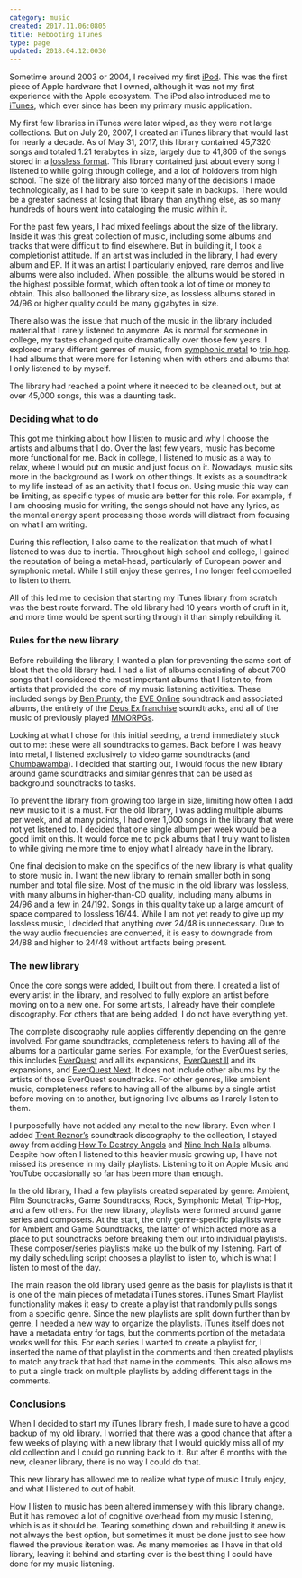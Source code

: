 ```yaml
---
category: music
created: 2017.11.06:0805
title: Rebooting iTunes
type: page
updated: 2018.04.12:0030
---
```


Sometime around 2003 or 2004, I received my first [iPod](https://en.wikipedia.org/wiki/IPod). This was the first piece of Apple hardware that I owned, although it was not my first experience with the Apple ecosystem. The iPod also introduced me to [iTunes](https://en.wikipedia.org/wiki/ITunes), which ever since has been my primary music application.

My first few libraries in iTunes were later wiped, as they were not large collections. But on July 20, 2007, I created an iTunes library that would last for nearly a decade. As of May 31, 2017, this library contained 45,7320 songs and totaled 1.21 terabytes in size, largely due to 41,806 of the songs stored in a [lossless format](https://en.wikipedia.org/wiki/Lossless_compression). This library contained just about every song I listened to while going through college, and a lot of holdovers from high school. The size of the library also forced many of the decisions I made technologically, as I had to be sure to keep it safe in backups. There would be a greater sadness at losing that library than anything else, as so many hundreds of hours went into cataloging the music within it.

For the past few years, I had mixed feelings about the size of the library. Inside it was this great collection of music, including some albums and tracks that were difficult to find elsewhere. But in building it, I took a completionist attitude. If an artist was included in the library, I had every album and EP. If it was an artist I particularly enjoyed, rare demos and live albums were also included. When possible, the albums would be stored in the highest possible format, which often took a lot of time or money to obtain. This also ballooned the library size, as lossless albums stored in 24/96 or higher quality could be many gigabytes in size.

There also was the issue that much of the music in the library included material that I rarely listened to anymore. As is normal for someone in college, my tastes changed quite dramatically over those few years. I explored many different genres of music, from [symphonic metal](https://en.wikipedia.org/wiki/Symphonic_metal) to [trip hop](https://en.wikipedia.org/wiki/Trip_hop). I had albums that were more for listening when with others and albums that I only listened to by myself.

The library had reached a point where it needed to be cleaned out, but at over 45,000 songs, this was a daunting task.

### Deciding what to do

This got me thinking about how I listen to music and why I choose the artists and albums that I do. Over the last few years, music has become more functional for me. Back in college, I listened to music as a way to relax, where I would put on music and just focus on it. Nowadays, music sits more in the background as I work on other things. It exists as a soundtrack to my life instead of as an activity that I focus on. Using music this way can be limiting, as specific types of music are better for this role. For example, if I am choosing music for writing, the songs should not have any lyrics, as the mental energy spent processing those words will distract from focusing on what I am writing.

During this reflection, I also came to the realization that much of what I listened to was due to inertia. Throughout high school and college, I gained the reputation of being a metal-head, particularly of European power and symphonic metal. While I still enjoy these genres, I no longer feel compelled to listen to them.

All of this led me to decision that starting my iTunes library from scratch was the best route forward. The old library had 10 years worth of cruft in it, and more time would be spent sorting through it than simply rebuilding it.

### Rules for the new library

Before rebuilding the library, I wanted a plan for preventing the same sort of bloat that the old library had. I had a list of albums consisting of about 700 songs that I considered the most important albums that I listen to, from artists that provided the core of my music listening activities. These included songs by [Ben Prunty](https://en.wikipedia.org/wiki/Ben_Prunty), the [EVE Online](https://en.wikipedia.org/wiki/Eve_Online) soundtrack and associated albums, the entirety of the [Deus Ex franchise](https://en.wikipedia.org/wiki/Deus_Ex) soundtracks, and all of the music of previously played [MMORPGs](https://en.wikipedia.org/wiki/Massively_multiplayer_online_role-playing_game).

Looking at what I chose for this initial seeding, a trend immediately stuck out to me: these were all soundtracks to games. Back before I was heavy into metal, I listened exclusively to video game soundtracks (and [Chumbawamba](https://en.wikipedia.org/wiki/Chumbawamba)). I decided that starting out, I would focus the new library around game soundtracks and similar genres that can be used as background soundtracks to tasks.

To prevent the library from growing too large in size, limiting how often I add new music to it is a must. For the old library, I was adding multiple albums per week, and at many points, I had over 1,000 songs in the library that were not yet listened to. I decided that one single album per week would be a good limit on this. It would force me to pick albums that I truly want to listen to while giving me more time to enjoy what I already have in the library.

One final decision to make on the specifics of the new library is what quality to store music in. I want the new library to remain smaller both in song number and total file size. Most of the music in the old library was lossless, with many albums in higher-than-CD quality, including many albums in 24/96 and a few in 24/192. Songs in this quality take up a large amount of space compared to lossless 16/44. While I am not yet ready to give up my lossless music, I decided that anything over 24/48 is unnecessary. Due to the way audio frequencies are converted, it is easy to downgrade from 24/88 and higher to 24/48 without artifacts being present.

### The new library

Once the core songs were added, I built out from there. I created a list of every artist in the library, and resolved to fully explore an artist before moving on to a new one. For some artists, I already have their complete discography. For others that are being added, I do not have everything yet.

The complete discography rule applies differently depending on the genre involved. For game soundtracks, completeness refers to having all of the albums for a particular game series. For example, for the EverQuest series, this includes [EverQuest](https://en.wikipedia.org/wiki/EverQuest) and all its expansions, [EverQuest II](https://en.wikipedia.org/wiki/EverQuest_II) and its expansions, and [EverQuest Next](https://en.wikipedia.org/wiki/EverQuest_Next). It does not include other albums by the artists of those EverQuest soundtracks. For other genres, like ambient music, completeness refers to having all of the albums by a single artist before moving on to another, but ignoring live albums as I rarely listen to them.

I purposefully have not added any metal to the new library. Even when I added [Trent Reznor’s](https://en.wikipedia.org/wiki/Trent_Reznor) soundtrack discography to the collection, I stayed away from adding [How To Destroy Angels](https://en.wikipedia.org/wiki/How_to_Destroy_Angels_(band)) and [Nine Inch Nails](https://en.wikipedia.org/wiki/Nine_Inch_Nails) albums. Despite how often I listened to this heavier music growing up, I have not missed its presence in my daily playlists. Listening to it on Apple Music and YouTube occasionally so far has been more than enough.

In the old library, I had a few playlists created separated by genre: Ambient, Film Soundtracks, Game Soundtracks, Rock, Symphonic Metal, Trip-Hop, and a few others. For the new library, playlists were formed around game series and composers. At the start, the only genre-specific playlists were for Ambient and Game Soundtracks, the latter of which acted more as a place to put soundtracks before breaking them out into individual playlists. These composer/series playlists make up the bulk of my listening. Part of my daily scheduling script chooses a playlist to listen to, which is what I listen to most of the day.

The main reason the old library used genre as the basis for playlists is that it is one of the main pieces of metadata iTunes stores. iTunes Smart Playlist functionality makes it easy to create a playlist that randomly pulls songs from a specific genre. Since the new playlists are split down further than by genre, I needed a new way to organize the playlists. iTunes itself does not have a metadata entry for tags, but the comments portion of the metadata works well for this. For each series I wanted to create a playlist for, I inserted the name of that playlist in the comments and then created playlists to match any track that had that name in the comments. This also allows me to put a single track on multiple playlists by adding different tags in the comments.

### Conclusions

When I decided to start my iTunes library fresh, I made sure to have a good backup of my old library. I worried that there was a good chance that after a few weeks of playing with a new library that I would quickly miss all of my old collection and I could go running back to it. But after 6 months with the new, cleaner library, there is no way I could do that.

This new library has allowed me to realize what type of music I truly enjoy, and what I listened to out of habit.

How I listen to music has been altered immensely with this library change. But it has removed a lot of cognitive overhead from my music listening, which is as it should be. Tearing something down and rebuilding it anew is not always the best option, but sometimes it must be done just to see how flawed the previous iteration was. As many memories as I have in that old library, leaving it behind and starting over is the best thing I could have done for my music listening.
